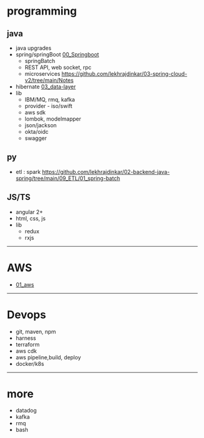 # programming

## java
- java upgrades
- spring/springBoot [00_Springboot](../00_Springboot)
  - springBatch
  - REST API, web socket, rpc
  - microservices https://github.com/lekhrajdinkar/03-spring-cloud-v2/tree/main/Notes
- hibernate [03_data-layer](../00_Springboot/03_data-layer)
- lib
  - IBM/MQ, rmq, kafka
  - provider - iso/swift
  - aws sdk
  - lombok, modelmapper
  - json/jackson
  - okta/oidc
  - swagger
  
## py
- etl : spark https://github.com/lekhrajdinkar/02-backend-java-spring/tree/main/09_ETL/01_spring-batch

## JS/TS
- angular 2+
- html, css, js
- lib
  - redux
  - rxjs
---
# AWS
- [01_aws](../01_aws)
---
# Devops
- git, maven, npm
- harness
- terraform
- aws cdk
- aws pipeline,build, deploy
- docker/k8s

---
# more
- datadog
- kafka
- rmq
- bash